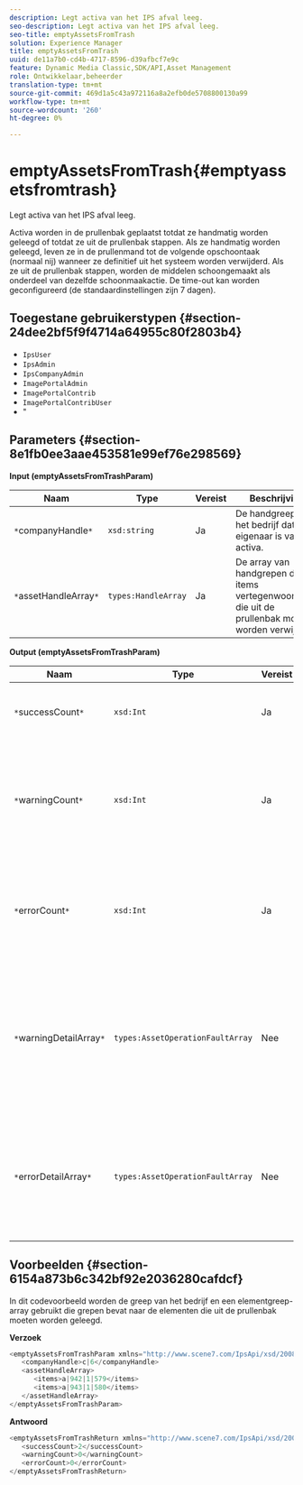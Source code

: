 ```yaml
---
description: Legt activa van het IPS afval leeg.
seo-description: Legt activa van het IPS afval leeg.
seo-title: emptyAssetsFromTrash
solution: Experience Manager
title: emptyAssetsFromTrash
uuid: de11a7b0-cd4b-4717-8596-d39afbcf7e9c
feature: Dynamic Media Classic,SDK/API,Asset Management
role: Ontwikkelaar,beheerder
translation-type: tm+mt
source-git-commit: 469d1a5c43a972116a8a2efb0de5708800130a99
workflow-type: tm+mt
source-wordcount: '260'
ht-degree: 0%

---
```



# emptyAssetsFromTrash{#emptyassetsfromtrash}

Legt activa van het IPS afval leeg.

Activa worden in de prullenbak geplaatst totdat ze handmatig worden geleegd of totdat ze uit de prullenbak stappen. Als ze handmatig worden geleegd, leven ze in de prullenmand tot de volgende opschoontaak (normaal nij) wanneer ze definitief uit het systeem worden verwijderd. Als ze uit de prullenbak stappen, worden de middelen schoongemaakt als onderdeel van dezelfde schoonmaakactie. De time-out kan worden geconfigureerd (de standaardinstellingen zijn 7 dagen).

## Toegestane gebruikerstypen {#section-24dee2bf5f9f4714a64955c80f2803b4}

* `IpsUser`
* `IpsAdmin`
* `IpsCompanyAdmin`
* `ImagePortalAdmin`
* `ImagePortalContrib`
* `ImagePortalContribUser`
* &quot;

## Parameters {#section-8e1fb0ee3aae453581e99ef76e298569}

**Input (emptyAssetsFromTrashParam)**

| Naam | Type | Vereist | Beschrijving |
|---|---|---|---|
| `*`companyHandle`*` | `xsd:string` | Ja | De handgreep naar het bedrijf dat eigenaar is van de activa. |
| `*`assetHandleArray`*` | `types:HandleArray` | Ja | De array van handgrepen die de items vertegenwoordigen die uit de prullenbak moeten worden verwijderd. |

**Output (emptyAssetsFromTrashParam)**

| Naam | Type | Vereist | Beschrijving |
|---|---|---|---|
| `*`successCount`*` | `xsd:Int` | Ja | Het aantal elementen dat met succes uit de prullenbak is verwijderd. |
| `*`warningCount`*` | `xsd:Int` | Ja | Het aantal waarschuwingen dat wordt gegenereerd wanneer de bewerking heeft geprobeerd elementen uit de prullenbak te verwijderen. |
| `*`errorCount`*` | `xsd:Int` | Ja | Het aantal fouten dat is gegenereerd toen de bewerking probeerde elementen uit de prullenbak te verwijderen. |
| `*`warningDetailArray`*` | `types:AssetOperationFaultArray` | Nee | De array met details die zijn gekoppeld aan de elementen die waarschuwingen hebben gegenereerd toen de bewerking probeerde deze uit de prullenbak te verwijderen. |
| `*`errorDetailArray`*` | `types:AssetOperationFaultArray` | Nee | De array met details die zijn gekoppeld aan de elementen die fouten genereerden toen de bewerking probeerde deze uit de prullenbak te verwijderen. |

## Voorbeelden {#section-6154a873b6c342bf92e2036280cafdcf}

In dit codevoorbeeld worden de greep van het bedrijf en een elementgreep-array gebruikt die grepen bevat naar de elementen die uit de prullenbak moeten worden geleegd.

**Verzoek**

```java
<emptyAssetsFromTrashParam xmlns="http://www.scene7.com/IpsApi/xsd/2008-01-15">
   <companyHandle>c|6</companyHandle>
   <assetHandleArray>
      <items>a|942|1|579</items>
      <items>a|943|1|580</items>
   </assetHandleArray>
</emptyAssetsFromTrashParam>
```

**Antwoord**

```java
<emptyAssetsFromTrashReturn xmlns="http://www.scene7.com/IpsApi/xsd/2008-01-15">
   <successCount>2</successCount>
   <warningCount>0</warningCount>
   <errorCount>0</errorCount>
</emptyAssetsFromTrashReturn>
```

